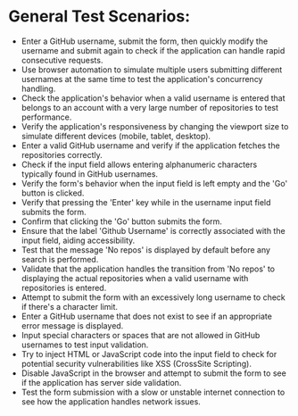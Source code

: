 # General Test Scenarios:
- Enter a GitHub username, submit the form, then quickly modify the username and submit again to check if the application can handle rapid consecutive requests.
- Use browser automation to simulate multiple users submitting different usernames at the same time to test the application's concurrency handling.
- Check the application's behavior when a valid username is entered that belongs to an account with a very large number of repositories to test performance.
- Verify the application's responsiveness by changing the viewport size to simulate different devices (mobile, tablet, desktop).
- Enter a valid GitHub username and verify if the application fetches the repositories correctly.
- Check if the input field allows entering alphanumeric characters typically found in GitHub usernames.
- Verify the form's behavior when the input field is left empty and the 'Go' button is clicked.
- Verify that pressing the 'Enter' key while in the username input field submits the form.
- Confirm that clicking the 'Go' button submits the form.
- Ensure that the label 'Github Username' is correctly associated with the input field, aiding accessibility.
- Test that the message 'No repos' is displayed by default before any search is performed.
- Validate that the application handles the transition from 'No repos' to displaying the actual repositories when a valid username with repositories is entered.
- Attempt to submit the form with an excessively long username to check if there's a character limit.
- Enter a GitHub username that does not exist to see if an appropriate error message is displayed.
- Input special characters or spaces that are not allowed in GitHub usernames to test input validation.
- Try to inject HTML or JavaScript code into the input field to check for potential security vulnerabilities like XSS (CrossSite Scripting).
- Disable JavaScript in the browser and attempt to submit the form to see if the application has server side validation.
- Test the form submission with a slow or unstable internet connection to see how the application handles network issues.